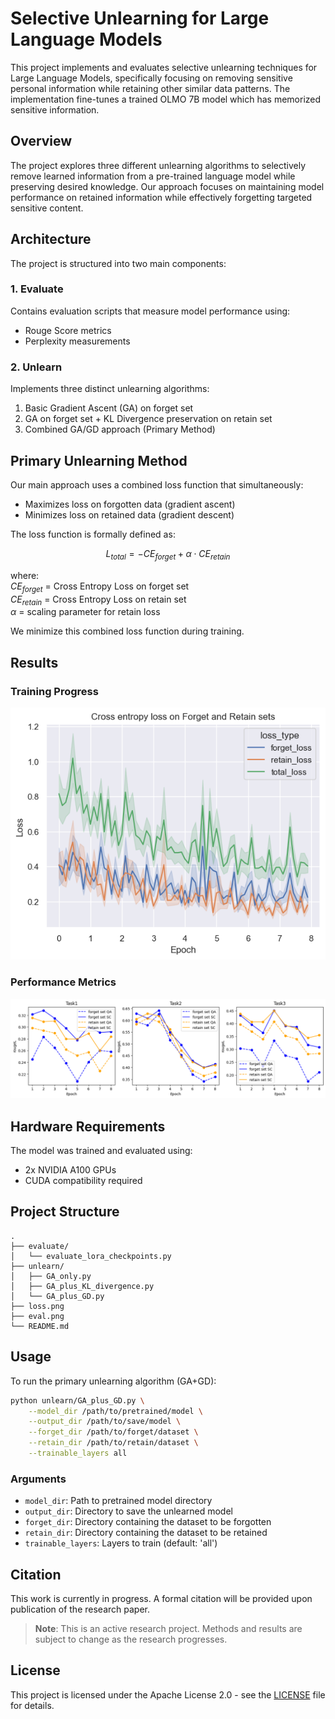 # Selective Unlearning for Large Language Models

This project implements and evaluates selective unlearning techniques for Large Language Models, specifically focusing on removing sensitive personal information while retaining other similar data patterns. The implementation fine-tunes a trained OLMO 7B model which has memorized sensitive information.

## Overview

The project explores three different unlearning algorithms to selectively remove learned information from a pre-trained language model while preserving desired knowledge. Our approach focuses on maintaining model performance on retained information while effectively forgetting targeted sensitive content.

## Architecture

The project is structured into two main components:

### 1. Evaluate
Contains evaluation scripts that measure model performance using:
- Rouge Score metrics
- Perplexity measurements

### 2. Unlearn
Implements three distinct unlearning algorithms:
1. Basic Gradient Ascent (GA) on forget set
2. GA on forget set + KL Divergence preservation on retain set
3. Combined GA/GD approach (Primary Method)

## Primary Unlearning Method

Our main approach uses a combined loss function that simultaneously:
- Maximizes loss on forgotten data (gradient ascent)
- Minimizes loss on retained data (gradient descent)

The loss function is formally defined as:


$$L_{total} = -CE_{forget} + \alpha \cdot CE_{retain}$$

where:  
$CE_{forget}$ = Cross Entropy Loss on forget set  
$CE_{retain}$ = Cross Entropy Loss on retain set  
$\alpha$ = scaling parameter for retain loss


We minimize this combined loss function during training.

## Results

### Training Progress
![Loss over epochs](loss.png)

### Performance Metrics
![ROUGE-L Score over epochs](eval.png)

## Hardware Requirements

The model was trained and evaluated using:
- 2x NVIDIA A100 GPUs
- CUDA compatibility required

## Project Structure
```
.
├── evaluate/
│   └── evaluate_lora_checkpoints.py
├── unlearn/
│   ├── GA_only.py
│   ├── GA_plus_KL_divergence.py
│   └── GA_plus_GD.py
├── loss.png
├── eval.png
└── README.md
```

## Usage

To run the primary unlearning algorithm (GA+GD):

```bash
python unlearn/GA_plus_GD.py \
    --model_dir /path/to/pretrained/model \
    --output_dir /path/to/save/model \
    --forget_dir /path/to/forget/dataset \
    --retain_dir /path/to/retain/dataset \
    --trainable_layers all
```

### Arguments
- `model_dir`: Path to pretrained model directory
- `output_dir`: Directory to save the unlearned model
- `forget_dir`: Directory containing the dataset to be forgotten
- `retain_dir`: Directory containing the dataset to be retained
- `trainable_layers`: Layers to train (default: 'all')

## Citation

This work is currently in progress. A formal citation will be provided upon publication of the research paper.

> **Note**: This is an active research project. Methods and results are subject to change as the research progresses.

## License

This project is licensed under the Apache License 2.0 - see the [LICENSE](LICENSE) file for details.
